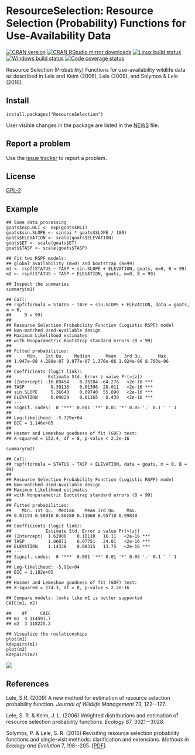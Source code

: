 # ResourceSelection: Resource Selection (Probability) Functions for Use-Availability Data

[![CRAN version](http://www.r-pkg.org/badges/version/ResourceSelection)](http://cran.rstudio.com/web/packages/ResourceSelection/index.html)
[![CRAN RStudio mirror downloads](http://cranlogs.r-pkg.org/badges/grand-total/ResourceSelection)](http://cran.rstudio.com/web/packages/ResourceSelection/index.html)
[![Linux build status](https://travis-ci.org/psolymos/ResourceSelection.svg?branch=master)](https://travis-ci.org/psolymos/ResourceSelection)
[![Windows build status](https://ci.appveyor.com/api/projects/status/a4a31xk3k18ubdku?svg=true)](https://ci.appveyor.com/project/psolymos/resourceselection)
[![Code coverage status](https://codecov.io/gh/psolymos/ResourceSelection/branch/master/graph/badge.svg)](https://codecov.io/gh/psolymos/ResourceSelection)

Resource Selection (Probability) Functions for
use-availability wildlife data as described in
Lele and Keim (2006), Lele (2009), and Solymos & Lele (2016).

## Install

```
install.packages("ResourceSelection")
```

User visible changes in the package are listed in the [NEWS](https://github.com/psolymos/ResourceSelection/blob/master/NEWS.md) file.

## Report a problem

Use the [issue tracker](https://github.com/psolymos/ResourceSelection/issues)
to report a problem.

## License

[GPL-2](https://www.gnu.org/licenses/old-licenses/gpl-2.0.en.html)

## Example

```
## Some data processing
goats$exp.HLI <- exp(goats$HLI)
goats$sin.SLOPE <- sin(pi * goats$SLOPE / 180)
goats$ELEVATION <- scale(goats$ELEVATION)
goats$ET <- scale(goats$ET)
goats$TASP <- scale(goats$TASP)

## Fit two RSPF models:
## global availability (m=0) and bootstrap (B=99)
m1 <- rspf(STATUS ~ TASP + sin.SLOPE + ELEVATION, goats, m=0, B = 99)
m2 <- rspf(STATUS ~ TASP + ELEVATION, goats, m=0, B = 99)

## Inspect the summaries
summary(m1)

## Call:
## rspf(formula = STATUS ~ TASP + sin.SLOPE + ELEVATION, data = goats, m = 0,
##     B = 99)
##
## Resource Selection Probability Function (Logistic RSPF) model
## Non-matched Used-Available design
## Maximum Likelihood estimates
## with Nonparametric Bootstrap standard errors (B = 99)
##
## Fitted probabilities:
##      Min.   1st Qu.    Median      Mean   3rd Qu.      Max.
## 1.947e-08 4.280e-07 9.977e-07 1.376e-06 1.924e-06 8.793e-06
##
## Coefficients (logit link):
##              Estimate Std. Error z value Pr(>|z|)
## (Intercept) -16.89454    0.26284 -64.276   <2e-16 ***
## TASP          0.39116    0.01396  28.011   <2e-16 ***
## sin.SLOPE     5.36640    0.09740  55.098   <2e-16 ***
## ELEVATION     0.09829    0.01165   8.439   <2e-16 ***
## ---
## Signif. codes:  0 '***' 0.001 '**' 0.01 '*' 0.05 '.' 0.1 ' ' 1
##
## Log-likelihood: -5.729e+04
## BIC = 1.146e+05
##
## Hosmer and Lemeshow goodness of fit (GOF) test:
## X-squared = 152.4, df = 8, p-value < 2.2e-16

summary(m2)

## Call:
## rspf(formula = STATUS ~ TASP + ELEVATION, data = goats, m = 0, B = 99)
##
## Resource Selection Probability Function (Logistic RSPF) model
## Non-matched Used-Available design
## Maximum Likelihood estimates
## with Nonparametric Bootstrap standard errors (B = 99)
##
## Fitted probabilities:
##    Min. 1st Qu.  Median    Mean 3rd Qu.    Max.
## 0.01194 0.58010 0.86180 0.73660 0.95710 0.99830
##
## Coefficients (logit link):
##             Estimate Std. Error z value Pr(>|z|)
## (Intercept)  1.62906    0.10110   16.11   <2e-16 ***
## TASP         1.86071    0.07751   24.01   <2e-16 ***
## ELEVATION    1.14338    0.08315   13.75   <2e-16 ***
## ---
## Signif. codes:  0 '***' 0.001 '**' 0.01 '*' 0.05 '.' 0.1 ' ' 1
##
## Log-likelihood: -5.91e+04
## BIC = 1.182e+05
##
## Hosmer and Lemeshow goodness of fit (GOF) test:
## X-squared = 174.3, df = 8, p-value < 2.2e-16

## Compare models: looks like m1 is better supported
CAIC(m1, m2)

##    df     CAIC
## m1  4 114591.7
## m2  3 118225.2

## Visualize the reslationships
plot(m1)
kdepairs(m1)
plot(m2)
kdepairs(m2)
```

![](https://github.com/psolymos/ResourceSelection/raw/master/images/goats-m1.png)

## References

Lele, S.R. (2009)
A new method for estimation of resource selection probability function.
_Journal of Wildlife Management_ 73, 122--127.

Lele, S. R. &  Keim, J. L. (2006)
Weighted distributions and estimation of resource selection probability functions.
_Ecology_ 87, 3021--3028.

Solymos, P. & Lele, S. R. (2016) Revisiting resource selection probability functions and single-visit methods: clarification and extensions. _Methods in Ecology and Evolution_ 7, 196--205. [[PDF](http://arxiv.org/abs/1501.05880)]
